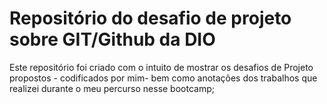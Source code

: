 # Repositório do desafio de projeto sobre GIT/Github da DIO

Este repositório foi criado com o intuito de mostrar os desafios de Projeto propostos - codificados por mim- bem como anotações dos trabalhos que realizei durante o meu percurso nesse bootcamp; 
